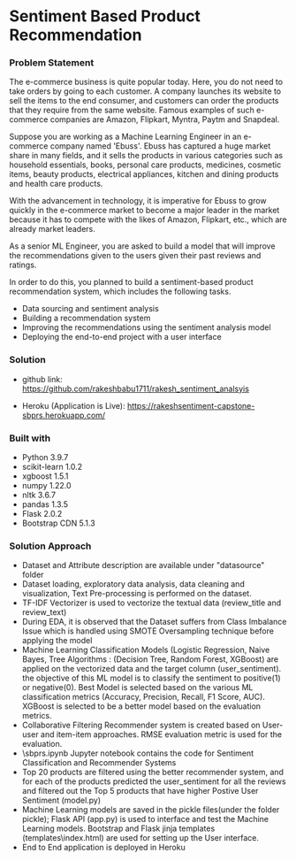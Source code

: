 # Sentiment Based Product Recommendation

### Problem Statement

The e-commerce business is quite popular today. Here, you do not need to take orders by going to each customer. A company launches its website to sell the items to the end consumer, and customers can order the products that they require from the same website. Famous examples of such e-commerce companies are Amazon, Flipkart, Myntra, Paytm and Snapdeal.

Suppose you are working as a Machine Learning Engineer in an e-commerce company named 'Ebuss'. Ebuss has captured a huge market share in many fields, and it sells the products in various categories such as household essentials, books, personal care products, medicines, cosmetic items, beauty products, electrical appliances, kitchen and dining products and health care products.

With the advancement in technology, it is imperative for Ebuss to grow quickly in the e-commerce market to become a major leader in the market because it has to compete with the likes of Amazon, Flipkart, etc., which are already market leaders.

As a senior ML Engineer, you are asked to build a model that will improve the recommendations given to the users given their past reviews and ratings.

In order to do this, you planned to build a sentiment-based product recommendation system, which includes the following tasks.

- Data sourcing and sentiment analysis 
- Building a recommendation system 
- Improving the recommendations using the sentiment analysis model 
- Deploying the end-to-end project with a user interface

### Solution

* github link: https://github.com/rakeshbabu1711/rakesh_sentiment_analsyis

* Heroku (Application is Live): https://rakeshsentiment-capstone-sbprs.herokuapp.com/

### Built with

* Python 3.9.7
* scikit-learn 1.0.2
* xgboost 1.5.1
* numpy 1.22.0
* nltk 3.6.7
* pandas 1.3.5
* Flask 2.0.2
* Bootstrap CDN 5.1.3

### Solution Approach

* Dataset and Attribute description are available under "datasource" folder
* Dataset loading, exploratory data analysis, data cleaning and visualization, Text Pre-processing is performed on the dataset.
* TF-IDF Vectorizer is used to vectorize the textual data (review_title and review_text)
* During EDA, it is observed that the Dataset suffers from Class Imbalance Issue which is handled using SMOTE Oversampling technique before applying the model
* Machine Learning Classification Models (Logistic Regression, Naive Bayes, Tree Algorithms : (Decision Tree, Random Forest, XGBoost) are applied on the vectorized data and the target column (user_sentiment). the objective of this ML model is to classify the sentiment to positive(1) or negative(0). Best Model is selected based on the various ML classification metrics (Accuracy, Precision, Recall, F1 Score, AUC). XGBoost is selected to be a better model based on the evaluation metrics.
*  Collaborative Filtering Recommender system is created based on User-user and item-item approaches. RMSE evaluation metric is used for the evaluation.
*  \sbprs.ipynb Jupyter notebook contains the code for Sentiment Classification and Recommender Systems
*  Top 20 products are filtered using the better recommender system, and for each of the products predicted the user_sentiment for all the reviews and filtered out the Top 5 products that have higher Postive User Sentiment (model.py)
*  Machine Learning models are saved in the pickle files(under the folder pickle\); Flask API (app.py) is used to interface and test the Machine Learning models. Bootstrap and Flask jinja templates (templates\index.html) are used for setting up the User interface.
*  End to End application is deployed in Heroku
